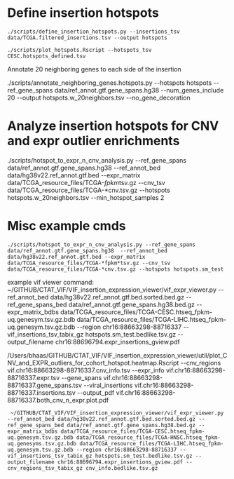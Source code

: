 
# Define insertion hotspots


```    
./scripts/define_insertion_hotspots.py --insertions_tsv data/TCGA.filtered_insertions.tsv --output hotspots

./scripts/plot_hotspots.Rscript --hotspots_tsv CESC.hotspots_defined.tsv
```

Annotate 20 neighboring genes to each side of the insertion 

./scripts/annotate_neighboring_genes.hotspots.py --hotspots hotspots --ref_gene_spans data/ref_annot.gtf.gene_spans.hg38  --num_genes_include 20 --output hotspots.w_20neighbors.tsv --no_gene_decoration 
    
# Analyze insertion hotspots for CNV and expr outlier enrichments
    
 ./scripts/hotspot_to_expr_n_cnv_analysis.py --ref_gene_spans data/ref_annot.gtf.gene_spans.hg38  --ref_annot_bed data/hg38v22.ref_annot.gtf.bed --expr_matrix data/TCGA_resource_files/TCGA-*fpkm*tsv.gz --cnv_tsv data/TCGA_resource_files/TCGA-*cnv.tsv.gz --hotspots hotspots.w_20neighbors.tsv --min_hotspot_samples 2


# Misc example cmds

    ./scripts/hotspot_to_expr_n_cnv_analysis.py --ref_gene_spans data/ref_annot.gtf.gene_spans.hg38  --ref_annot_bed data/hg38v22.ref_annot.gtf.bed --expr_matrix data/TCGA_resource_files/TCGA-*fpkm*tsv.gz --cnv_tsv data/TCGA_resource_files/TCGA-*cnv.tsv.gz --hotspots hotspots.sm_test

    
example vif viewer command:
    ~/GITHUB/CTAT_VIF/VIF_insertion_expression_viewer/vif_expr_viewer.py --ref_annot_bed data/hg38v22.ref_annot.gtf.bed.sorted.bed.gz --ref_gene_spans_bed data/ref_annot.gtf.gene_spans.hg38.bed.gz --expr_matrix_bdbs data/TCGA_resource_files/TCGA-CESC.htseq_fpkm-uq.genesym.tsv.gz.bdb data/TCGA_resource_files/TCGA-LIHC.htseq_fpkm-uq.genesym.tsv.gz.bdb --region chr16:88663298-88716337 --vif_insertions_tsv_tabix_gz hotspots.sm_test.bedlike.tsv.gz --output_filename chr16:88696794.expr_insertions_gview.pdf

    
/Users/bhaas/GITHUB/CTAT_VIF/VIF_insertion_expression_viewer/util/plot_CNV_and_EXPR_outliers_for_cohort_hotspot.heatmap.Rscript --cnv_regions vif.chr16:88663298-88716337.cnv_info.tsv --expr_info vif.chr16:88663298-88716337.expr.tsv --gene_spans vif.chr16:88663298-88716337.gene_spans.tsv --viral_insertions vif.chr16:88663298-88716337.insertions.tsv --output_pdf vif.chr16:88663298-88716337.both_cnv_n_expr.plot.pdf


    

     ~/GITHUB/CTAT_VIF/VIF_insertion_expression_viewer/vif_expr_viewer.py --ref_annot_bed data/hg38v22.ref_annot.gtf.bed.sorted.bed.gz --ref_gene_spans_bed data/ref_annot.gtf.gene_spans.hg38.bed.gz --expr_matrix_bdbs data/TCGA_resource_files/TCGA-CESC.htseq_fpkm-uq.genesym.tsv.gz.bdb data/TCGA_resource_files/TCGA-HNSC.htseq_fpkm-uq.genesyms.tsv.gz.bdb data/TCGA_resource_files/TCGA-LIHC.htseq_fpkm-uq.genesym.tsv.gz.bdb --region chr16:88663298-88716337 --vif_insertions_tsv_tabix_gz hotspots.sm_test.bedlike.tsv.gz --output_filename chr16:88696794.expr_insertions_gview.pdf --cnv_regions_tsv_tabix_gz cnv_info.bedlike.tsv.gz


    
